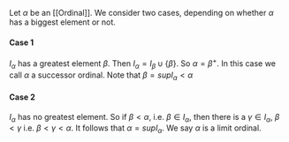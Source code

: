 Let $\alpha$ be an [[Ordinal]]. 
We consider two cases, 
depending on whether $\alpha$ has a biggest element or not.
#### Case 1
$I_{\alpha}$ has a greatest element $\beta$. Then $I_{\alpha}=I_{\beta}\cup \{ \beta \}$. So $\alpha=\beta^{+}$.
In this case we call $\alpha$ a successor ordinal. Note that $\beta=sup I_{\alpha}<\alpha$
#### Case 2
$I_{\alpha}$ has no greatest element. So if $\beta<\alpha$, i.e. $\beta \in I_{\alpha}$, then there is a $\gamma \in I_{\alpha}$, $\beta<\gamma$ i.e. $\beta<\gamma<\alpha$. It follows that $\alpha=supI_{\alpha}$. We say $\alpha$ is a limit ordinal.